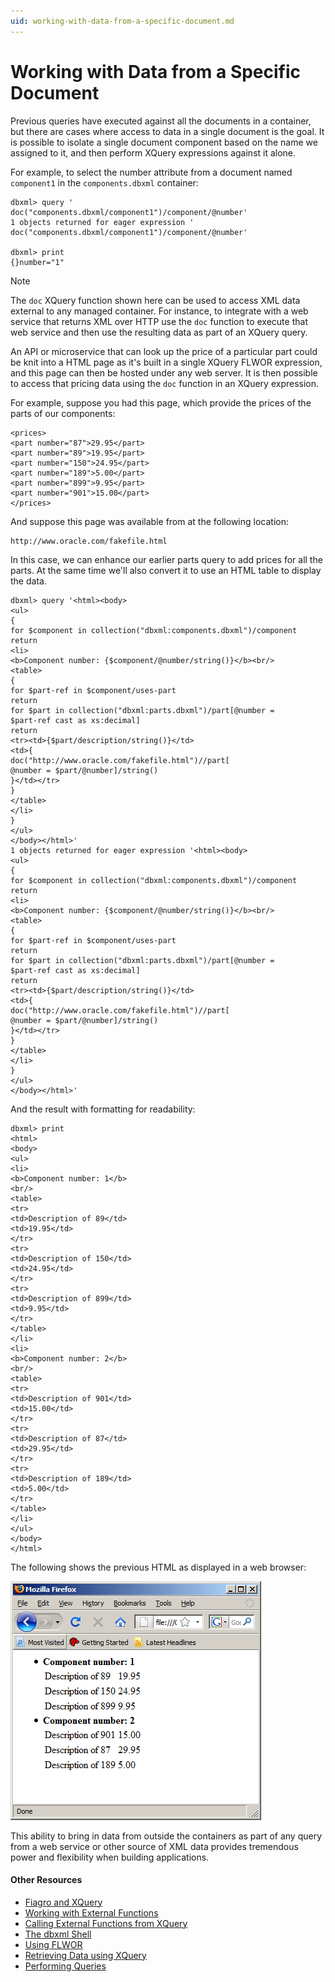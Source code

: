 ```yaml
---
uid: working-with-data-from-a-specific-document.md
---
```


# Working with Data from a Specific Document

Previous queries have executed against all the documents in a container, but there are cases where access to data in a single document is the goal. It is possible to isolate a single document component based on the name we assigned to it, and then perform XQuery expressions against it alone.


For example, to select the number attribute from a document named `component1` in the `components.dbxml` container:

```
dbxml> query '
doc("components.dbxml/component1")/component/@number'
1 objects returned for eager expression '
doc("components.dbxml/component1")/component/@number'

dbxml> print
{}number="1"
```
>[!NOTE]
>The `doc` XQuery function shown here can be used to access XML data external to any managed container. For instance, to integrate with a web service that returns XML over HTTP use the `doc` function to execute that web service and then use the resulting data as part of an XQuery query.

An API or microservice that can look up the price of a particular part could be knit into a HTML page as it's built in a single XQuery FLWOR expression, and this page can then be hosted under any web server. It is then possible to access that pricing data using the `doc` function in an XQuery expression.

For example, suppose you had this page, which provide the prices of the parts of our components:

```
<prices>
<part number="87">29.95</part>
<part number="89">19.95</part>
<part number="150">24.95</part>
<part number="189">5.00</part>
<part number="899">9.95</part>
<part number="901">15.00</part>
</prices>
```

And suppose this page was available from at the following location:

```
http://www.oracle.com/fakefile.html
```

In this case, we can enhance our earlier parts query to add prices for all the parts. At the same time we'll also convert it to use an HTML table to display the data.


```
dbxml> query '<html><body>
<ul>
{
for $component in collection("dbxml:components.dbxml")/component
return
<li>
<b>Component number: {$component/@number/string()}</b><br/>
<table>
{
for $part-ref in $component/uses-part
return
for $part in collection("dbxml:parts.dbxml")/part[@number =
$part-ref cast as xs:decimal]
return
<tr><td>{$part/description/string()}</td>
<td>{
doc("http://www.oracle.com/fakefile.html")//part[
@number = $part/@number]/string()
}</td></tr>
}
</table>
</li>
}
</ul>
</body></html>'
1 objects returned for eager expression '<html><body>
<ul>
{
for $component in collection("dbxml:components.dbxml")/component
return
<li>
<b>Component number: {$component/@number/string()}</b><br/>
<table>
{
for $part-ref in $component/uses-part
return
for $part in collection("dbxml:parts.dbxml")/part[@number =
$part-ref cast as xs:decimal]
return
<tr><td>{$part/description/string()}</td>
<td>{
doc("http://www.oracle.com/fakefile.html")//part[
@number = $part/@number]/string()
}</td></tr>
}
</table>
</li>
}
</ul>
</body></html>'
```

And the result with formatting for readability:


```
dbxml> print
<html>
<body>
<ul>
<li>
<b>Component number: 1</b>
<br/>
<table>
<tr>
<td>Description of 89</td>
<td>19.95</td>
</tr>
<tr>
<td>Description of 150</td>
<td>24.95</td>
</tr>
<tr>
<td>Description of 899</td>
<td>9.95</td>
</tr>
</table>
</li>
<li>
<b>Component number: 2</b>
<br/>
<table>
<tr>
<td>Description of 901</td>
<td>15.00</td>
</tr>
<tr>
<td>Description of 87</td>
<td>29.95</td>
</tr>
<tr>
<td>Description of 189</td>
<td>5.00</td>
</tr>
</table>
</li>
</ul>
</body>
</html>
```

The following shows the previous HTML as displayed in a web browser:

![The result set in HTML](/images/working-with-data.png)

This ability to bring in data from outside the containers as part of any query from a web service or other source of XML data provides tremendous power and flexibility when building applications.

#### Other Resources
* [Fiagro and XQuery](xref:figaro-and-xquery.md)
* [Working with External Functions](xref:working-with-external-functions.md)
* [Calling External Functions from XQuery](xref:calling-external-functions-from-xquery.md)
* [The dbxml Shell](xref:the-dbxml-shell.md)
* [Using FLWOR](xref:using-flwor.md)
* [Retrieving Data using XQuery](xref:retrieving-data-using-xquery.md)
* [Performing Queries](xref:performing-queries.md)